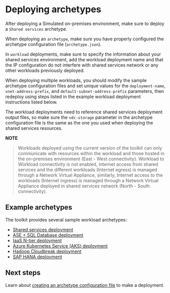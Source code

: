 # Deploying archetypes

After deploying a Simulated on-premises environment, make sure to deploy a `Shared services` archetype. 

When deploying an `archetype`, make sure you have properly configured the archetype configuration file (`archetype.json`). 

In `workload` deployments, make sure to specify the information about your shared services environment, add the workload deployment name and that the IP configuration do not interfere with shared services network or any other workloads previously deployed.

When deploying multiple workloads, you should modify the sample archetype configuration files and set unique values for the `deployment-name`, `vnet-address-prefix`, and `default-subnet-address-prefix` parameters, then redeploy using steps listed in the example workload deployment instructions listed below.

The workload deployments need to reference shared services deployment output files, so make sure the `vdc-storage` parameter in the archetype configuration file is the same as the one you used when deploying the shared services resources.

**NOTE** 
> Workloads deployed using the current version of the toolkit can only communicate with resources within the workload and those hosted in the on-premises environment (East - West connectivity). Workload to Workload connectivity is not enabled, Internet access from shared services and the different workloads (Internet egress) is managed through a Network Virtual Appliance, similarly, Internet access to the workloads (Internet ingress) is managed through a Network Virtual Appliance deployed in shared services network (North - South connectivity).

## Example archetypes

The toolkit provides several sample workload archetypes:

- [Shared services deployment](../archetypes/shared-services/overview.adoc)
- [ASE + SQL Database deployment](../archetypes/paas/overview.adoc)
- [IaaS N-tier deployment](../archetypes/ntier-iaas/overview.adoc)
- [Azure Kubernetes Service (AKS) deployment](../archetypes/aks/overview.adoc)
- [Hadoop Cloudbreak deployment](../archetypes/cloudbreak/overview.adoc)
- [SAP HANA deployment](../archetypes/sap-hana/overview.adoc)

## Next steps

Learn about [creating an archetype configuration file](configuration-files.adoc) to make a deployment.
